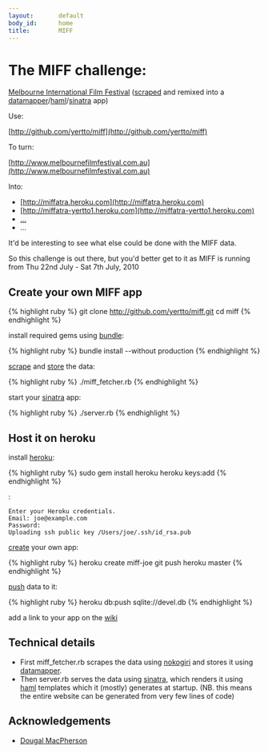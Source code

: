 ```yaml
---
layout:       default
body_id:      home
title:        MIFF
---
```


# The MIFF challenge:

[Melbourne International Film Festival](http://www.melbournefilmfestival.com.au) ([scraped](http://nokogiri.org) and remixed into a [datamapper](http://datamapper.org/docs)/[haml](http://haml-lang.com/tutorial.html)/[sinatra](http://www.sinatrarb.com/intro.html) app)

Use:

  [http://github.com/yertto/miff](http://github.com/yertto/miff)

To turn:

  [http://www.melbournefilmfestival.com.au](http://www.melbournefilmfestival.com.au)

Into:
 * [http://miffatra.heroku.com](http://miffatra.heroku.com)
 * [http://miffatra-yertto1.heroku.com](http://miffatra-yertto1.heroku.com)
 * [...](http://wiki.github.com/yertto/miff/)
 * ...
  
It'd be interesting to see what else could be done with the MIFF data.

So this challenge is out there, but you'd better get to it
as MIFF is running from Thu 22nd July - Sat 7th July, 2010


## Create your own MIFF app

{% highlight ruby %}
git clone http://github.com/yertto/miff.git
cd miff
{% endhighlight %}

install required gems using [bundle](http://gembundler.com/bundle_install.html):

{% highlight ruby %}
bundle install --without production
{% endhighlight %}

[scrape](http://nokogiri.org) and [store](http://datamapper.org/docs) the data:

{% highlight ruby %}
./miff_fetcher.rb
{% endhighlight %}

start your [sinatra](http://www.sinatrarb.com/intro.html) app:

{% highlight ruby %}
./server.rb
{% endhighlight %}


## Host it on heroku

install [heroku](http://docs.heroku.com/heroku-command#installation):

{% highlight ruby %}
sudo gem install heroku
heroku keys:add
{% endhighlight %}

:

    Enter your Heroku credentials.
    Email: joe@example.com
    Password: 
    Uploading ssh public key /Users/joe/.ssh/id_rsa.pub

[create](http://docs.heroku.com/creating-apps) your own app:

{% highlight ruby %}
heroku create miff-joe
git push heroku master
{% endhighlight %}

[push](http://docs.heroku.com/taps#import-push-to-heroku) data to it:

{% highlight ruby %}
heroku db:push sqlite://devel.db
{% endhighlight %}

add a link to your app on the [wiki](http://wiki.github.com/yertto/miff/)


## Technical details

* First miff_fetcher.rb scrapes the data using [nokogiri](http://nokogiri.org) and
  stores it using [datamapper](http://datamapper.org/docs).
* Then server.rb serves the data using [sinatra](http://www.sinatrarb.com/intro.html), which
  renders it using [haml](http://haml-lang.com/tutorial.html) templates which it
  (mostly) generates at startup.  (NB. this means the entire website can be generated from
  very few lines of code)


## Acknowledgements

* [Dougal MacPherson](http://github.com/dougalmacpherson)
